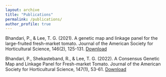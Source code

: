```yaml
---
layout: archive
title: "Publications"
permalink: /publications/
author_profile: true
---
```



Bhandari, P., & Lee, T. G. (2021). A genetic map and linkage panel for the large-fruited fresh-market tomato. Journal of the American Society for Horticultural Science, 146(2), 125-131. [Download](https://doi.org/10.21273/JASHS04999-20)

Bhandari, P., Shekasteband, R., & Lee, T. G. (2022). A Consensus Genetic Map and Linkage Panel for Fresh-market Tomato. Journal of the American Society for Horticultural Science, 147(1), 53-61. [Download](https://doi.org/10.21273/JASHS05110-21)
